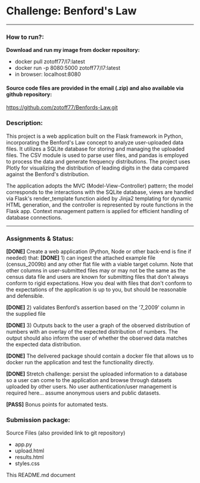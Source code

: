 # Challenge: Benford's Law
---

### How to run?:
**Download and run my image from docker repository:**
- docker pull zotoff77/l7:latest
- docker run -p 8080:5000 zotoff77/l7:latest
- in browser: localhost:8080

#### Source code files are provided in the email (.zip) and also available via github repository:
https://github.com/zotoff77/Benfords-Law.git

### Description:
This project is a web application built on the Flask framework in Python, incorporating the Benford's Law concept to analyze user-uploaded data files.
It utilizes a SQLite database for storing and managing the uploaded files. The CSV module is used to parse user files, and pandas is employed to process the data and generate frequency distributions.
The project uses Plotly for visualizing the distribution of leading digits in the data compared against the Benford's distribution.

The application adopts the MVC (Model-View-Controller) pattern; the model corresponds to the interactions with the SQLite database, views are handled via Flask's render_template function aided by Jinja2 templating for dynamic HTML generation, and the controller is represented by route functions in the Flask app. Context management pattern is applied for efficient handling of database connections.

---
### Assignments & Status:
**[DONE]** Create a web application (Python, Node or other back-end is fine if needed) that:
**[DONE]** 1) can ingest the attached example file (census_2009b) and any other flat file with a viable target column. Note that other columns in user-submitted files may or may not be the same as the census data file and users are known for submitting files that don't always conform to rigid expectations. How you deal with files that don't conform to the expectations of the application is up to you, but should be reasonable and defensible.

**[DONE]** 2) validates Benford’s assertion based on the '7_2009' column in the supplied file

**[DONE]** 3) Outputs back to the user a graph of the observed distribution of numbers with an overlay of the expected distribution of numbers. The output should also inform the user of whether the observed data matches the expected data distribution.

**[DONE]** The delivered package should contain a docker file that allows us to docker run the application and test the functionality directly.

**[DONE]** Stretch challenge: persist the uploaded information to a database so a user can come to the application and browse through datasets uploaded by other users. No user authentication/user management is required here… assume anonymous users and public datasets.

**[PASS]** Bonus points for automated tests.

### Submission package:
Source Files (also provided link to git repository)
- app.py
- upload.html
- results.html
- styles.css

This README.md document
